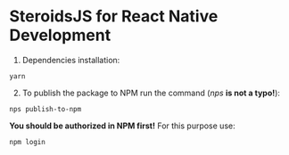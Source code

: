 # SteroidsJS for React Native Development

1. Dependencies installation:

```
yarn
```

2. To publish the package to NPM run the command (_nps_ **is not a typo!**):
```
nps publish-to-npm
```
**You should be authorized in NPM first!** For this purpose use:
```
npm login
```
